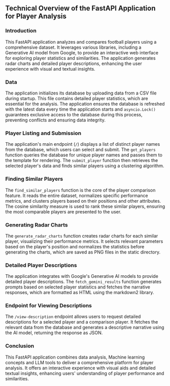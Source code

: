 ## Technical Overview of the FastAPI Application for Player Analysis

### Introduction

This FastAPI application analyzes and compares football players using a comprehensive dataset. It leverages various libraries, including a Generative AI model from Google, to provide an interactive web interface for exploring player statistics and similarities. The application generates radar charts and detailed player descriptions, enhancing the user experience with visual and textual insights.

### Data

The application initializes its database by uploading data from a CSV file during startup. This file contains detailed player statistics, which are essential for the analysis. The application ensures the database is refreshed with the latest data every time the application starts and  `asyncio.Lock()` guarantees exclusive access to the database during this process, preventing conflicts and ensuring data integrity.

### Player Listing and Submission

The application's main endpoint (`/`) displays a list of distinct player names from the database, which users can select and submit. The `get_players` function queries the database for unique player names and passes them to the template for rendering. The `submit_player` function then retrieves the selected player's data and finds similar players using a clustering algorithm.

### Finding Similar Players

The `find_similar_players` function is the core of the player comparison feature. It reads the entire dataset, normalizes specific performance metrics, and clusters players based on their positions and other attributes. The cosine similarity measure is used to rank these similar players, ensuring the most comparable players are presented to the user.

### Generating Radar Charts

The `generate_radar_charts` function creates radar charts for each similar player, visualizing their performance metrics. It selects relevant parameters based on the player's position and normalizes the statistics before generating the charts, which are saved as PNG files in the static directory.

### Detailed Player Descriptions

The application integrates with Google's Generative AI models to provide detailed player descriptions. The `fetch_gemini_results` function generates prompts based on selected player statistics and fetches the narrative responses, which are formatted as HTML using the markdown2 library.

### Endpoint for Viewing Descriptions

The `/view-description` endpoint allows users to request detailed descriptions for a selected player and a comparison player. It fetches the relevant data from the database and generates a descriptive narrative using the AI model, returning the response as JSON.

### Conclusion
This FastAPI application combines data analysis, Machine learning concepts and LLM tools to deliver a comprehensive platform for player analysis. It offers an interactive experience with visual aids and detailed textual insights, enhancing users' understanding of player performance and similarities.